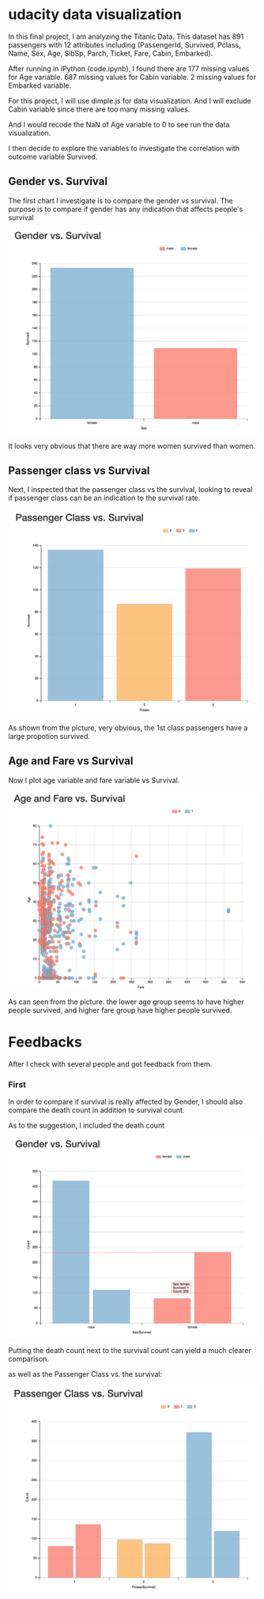 # udacity data visualization
In this final project, I am analyzing the Titanic Data. This dataset has 891 passengers with 12 attributes including (PassengerId, Survived, Pclass, Name, Sex, Age, SibSp, Parch, Ticket, Fare, Cabin, Embarked).

After running in iPython (code.ipynb), I found there are 177 missing values for Age variable. 687 missing values for Cabin variable. 2 missing values for Embarked variable.

For this project, I will use dimple.js for data visualization. And I will exclude Cabin variable since there are too many missing values. 

And I would recode the NaN of Age variable to 0 to see run the data visualization.

I then decide to explore the variables to investigate the correlation with outcome variable Survived.

## Gender vs. Survival
The first chart I investigate is to compare the gender vs survival. The purpose is to compare if gender has any indication that affects people's survival

![First Chart](https://github.com/Shaunlipy/udacity_data_visualization/blob/master/pics/4.png)

It looks very obvious that there are way more women survived than women.

## Passenger class vs Survival
Next, I inspected that the passenger class vs the survival, looking to reveal if passenger class can be an indication to the survival rate. 

![second Chart](https://github.com/Shaunlipy/udacity_data_visualization/blob/master/pics/5.png)

As shown from the picture, very obvious, the 1st class passengers have a large propotion survived.

## Age and Fare vs Survival
Now I plot age variable and fare variable vs Survival.

![third Chart](https://github.com/Shaunlipy/udacity_data_visualization/blob/master/pics/3.png)

As can seen from the picture. the lower age group seems to have higher people survived, and higher fare group have higher people survived.

# Feedbacks

After I check with several people and got feedback from them.

### First

In order to compare if survival is really affected by Gender, I should also compare the death count in addition to survival count.

As to the suggestion, I included the death count 

![fourth Chart](https://github.com/Shaunlipy/udacity_data_visualization/blob/master/pics/1.png)

Putting the death count next to the survival count can yield a much clearer comparison.

as well as the Passenger Class vs. the survival:

![fifth Chart](https://github.com/Shaunlipy/udacity_data_visualization/blob/master/pics/2.png)







